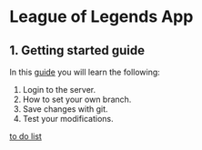 # League of Legends App

## 1. Getting started guide
In this [guide](https://github.com/Choreza/LeagueofLegendsApp/blob/master/guide/gettingstartedguide.md) you will learn the following:
1. Login to the server.
2. How to set your own branch.
3. Save changes with git.
4. Test your modifications.

[to do list](https://github.com/Choreza/LeagueofLegendsApp/blob/master/guide/todolist.md)
